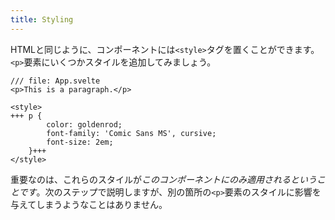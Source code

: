 ```yaml
---
title: Styling
---
```


HTMLと同じように、コンポーネントには`<style>`タグを置くことができます。`<p>`要素にいくつかスタイルを追加してみましょう。

```svelte
/// file: App.svelte
<p>This is a paragraph.</p>

<style>
+++	p {
		color: goldenrod;
		font-family: 'Comic Sans MS', cursive;
		font-size: 2em;
	}+++
</style>
```

重要なのは、これらのスタイルが*このコンポーネントにのみ適用されるということです*。次のステップで説明しますが、別の箇所の`<p>`要素のスタイルに影響を与えてしまうようなことはありません。
